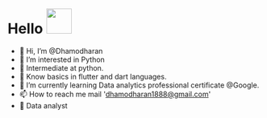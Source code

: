 # Hello <img src="https://raw.githubusercontent.com/MartinHeinz/MartinHeinz/master/wave.gif" width="50" height="50">
- 👋 Hi, I’m @Dhamodharan
- 👀 I’m interested in Python
- 🐍 Intermediate at python. 
- 🍃 Know basics in flutter and dart languages. 
- 🌱 I’m currently learning Data analytics professional certificate @Google.
- 📫 How to reach me mail 'dhamodharan1888@gmail.com'
- 📇 Data analyst

<!---
Dhamu785/Dhamu785 is a ✨ special ✨ repository because its `README.md` (this file) appears on your GitHub profile.
You can click the Preview link to take a look at your changes.
--->

<!---https://raw.githubusercontent.com/MartinHeinz/MartinHeinz/master/wave.gif--->


<!---<a href="https://www.animatedimages.org/cat-hello-523.htm"><img src="https://www.animatedimages.org/data/media/523/animated-hello-image-0027.gif" border="0" alt="animated-hello-image-0027" /></a>--->
